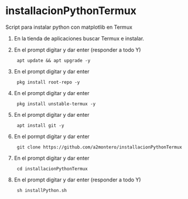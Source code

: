 # installacionPythonTermux
Script para instalar python con matplotlib en Termux

1. En la tienda de aplicaciones buscar Termux e instalar.
2. En el prompt digitar  y dar enter (responder a todo Y)

        apt update && apt upgrade -y
3. En el prompt digitar  y dar enter

        pkg install root-repo -y 
4. En el prompt digitar  y dar enter        
        
        pkg install unstable-termux -y
5. En el prompt digitar y dar enter

        apt install git -y
6. En el pormpt digitar y dar enter

        git clone https://github.com/a2montero/installacionPythonTermux        
7. En el prompt digitar y dar enter

        cd installacionPythonTermux
8. En el prompt digitar y dar enter (responder a todo Y)

        sh installPython.sh 
